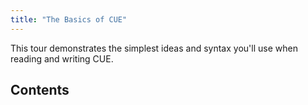 ```yaml
---
title: "The Basics of CUE"
---
```


This tour demonstrates the simplest ideas and syntax you'll use when reading
and writing CUE.

## Contents
